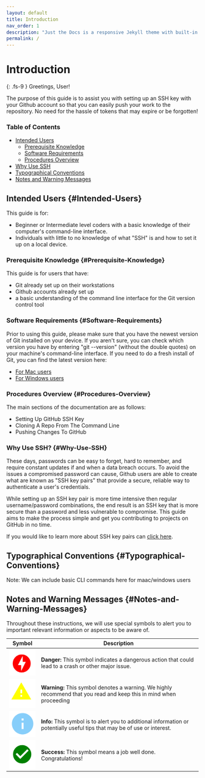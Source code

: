 ```yaml
---
layout: default
title: Introduction
nav_order: 1
description: "Just the Docs is a responsive Jekyll theme with built-in search that is easily customizable and hosted on GitHub Pages."
permalink: /
---
```


# Introduction
{: .fs-9 }
Greetings, User!

The purpose of this guide is to assist you with setting up an SSH key with your Github account so that you can easily push your work to the repository. No need for the hassle of tokens that may expire or be forgotten!

### Table of Contents
* [Intended Users](#Intended-Users)
    * [Prerequisite Knowledge](#Prerequisite-Knowledge)
    * [Software Requirements](#Software-Requirements)
    * [Procedures Overview](#Procedures-Overview)
* [Why Use SSH](#Why-Use-SSH)
* [Typographical Conventions](#Typographical-Conventions)
* [Notes and Warning Messages](#Notes-and-Warning-Messages)

## Intended Users {#Intended-Users}
This guide is for:
* Beginner or Intermediate level coders with a basic knowledge of their computer's command-line interface.
* Individuals with little to no knowledge of what "SSH" is and how to set it up on a local device.

### Prerequisite Knowledge {#Prerequisite-Knowledge}
This guide is for users that have:
* Git already set up on their workstations
* Github accounts already set up
* a basic understanding of the command line interface for the Git version control tool

### Software Requirements {#Software-Requirements}
Prior to using this guide, please make sure that you have the newest version of Git installed on your device. If you aren't sure, you can check which version you have by entering "git --version" (without the double quotes) on your machine's command-line interface. If you need to do a fresh install of Git, you can find the latest version here:
* [For Mac users](https://git-scm.com/download/mac)
* [For Windows users](https://git-scm.com/download/win)

### Procedures Overview {#Procedures-Overview}
The main sections of the documentation are as follows:
* Setting Up GitHub SSH Key
* Cloning A Repo From The Command Line
* Pushing Changes To GitHub

### Why Use SSH? {#Why-Use-SSH}
These days, passwords can be easy to forget, hard to remember, and require constant updates if and when a data breach occurs. To avoid the issues a compromised password can cause, Github users are able to create what are known as "SSH key pairs" that provide a secure, reliable way to authenticate a user's credentials.

While setting up an SSH key pair is more time intensive then regular username/password combinations, the end result is an SSH key that is more secure than a password and less vulnerable to compromise. This guide aims to make the process simple and get you contributing to projects on GitHub in no time.

If you would like to learn more about SSH key pairs can [click here](https://www.thorntech.com/passwords-vs-ssh/).

## Typographical Conventions {#Typographical-Conventions}
Note: We can include basic CLI commands here for maac/windows users

## Notes and Warning Messages {#Notes-and-Warning-Messages}
Throughout these instructions, we will use special symbols to alert you to important relevant information or aspects to be aware of.

| Symbol | Description|  
|----------|-------------|
|![](/assets/images/danger.png) | **Danger:** This symbol indicates a dangerous action that could lead to a crash or other major issue.|
|![](/assets/images/warning.png) | **Warning:** This symbol denotes a warning. We highly recommend that you read and keep this in mind when proceeding |
|![](/assets/images/info.png) | **Info:** This symbol is to alert you to additional information or potentially useful tips that may be of use or interest. |
|![](/assets/images/success.png) | **Success:** This symbol means a job well done. Congratulations!|

